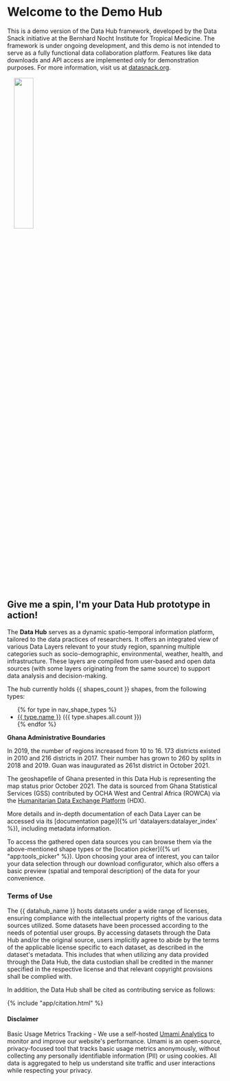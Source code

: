 # Welcome to the Demo Hub

<div class="alert alert-warning" role="alert">
This is a demo version of the Data Hub framework, developed by the Data Snack initiative at the Bernhard Nocht Institute for Tropical Medicine. The framework is under ongoing development, and this demo is not intended to serve as a fully functional data collaboration platform. Features like data downloads and API access are implemented only for demonstration purposes. For more information, visit us at <a href="https://datasnack.org">datasnack.org</a>.
</div>

<img style="max-width: 250px; min-width: 50px; width: 30%; height: auto; margin: 1rem;" src="{% static 'ghanaflag_pixelart.svg' %}" width="250" height="355" alt="" class="float-end">

## Give me a spin, I'm your Data Hub prototype in action!

The **Data Hub** serves as a dynamic spatio-temporal information platform, tailored to the data practices of researchers. It offers an integrated view of various Data Layers relevant to your study region, spanning multiple categories such as socio-demographic, environmental, weather, health, and infrastructure. These layers are compiled from user-based and open data sources (with some layers originating from the same source) to support data analysis and decision-making.

The hub currently holds {{ shapes_count }} shapes, from the following types:

<ul>
{% for type in nav_shape_types %}
<li><a href="{{ type.get_absolute_url }}">{{ type.name }}</a> ({{ type.shapes.all.count }})</li>
{% endfor %}
</ul>


<div class="alert alert-light" style="clear: right">
<b>Ghana Administrative Boundaries</b>
<p>In 2019, the number of regions increased from 10 to 16. 173 districts existed in 2010 and 216 districts in 2017. Their number has grown to 260 by splits in 2018 and 2019. Guan was inaugurated as 261st district in October 2021.</p>
<p>The geoshapefile of Ghana presented in this Data Hub is representing the map status prior October 2021. The data is sourced from Ghana Statistical Services (GSS) contributed by OCHA West and Central Africa (ROWCA) via the <a href="https://data.humdata.org/dataset/cod-ab-gha">Humanitarian Data Exchange Platform</a> (HDX).</p>
</div>


More details and in-depth documentation of each Data Layer can be accessed via its [documentation page]({% url 'datalayers:datalayer_index' %}), including metadata information.

To access the gathered open data sources you can browse them via the above-mentioned shape types or the [location picker]({% url "app:tools_picker" %}). Upon choosing your area of interest, you can tailor your data selection through our download configurator, which also offers a basic preview (spatial and temporal description) of the data for your convenience.

### Terms of Use

The {{ datahub_name }} hosts datasets under a wide range of licenses, ensuring compliance with the intellectual property rights of the various data sources utilized. Some datasets have been processed according to the needs of potential user groups. By accessing datasets through the Data Hub and/or the original source, users implicitly agree to abide by the terms of the applicable license specific to each dataset, as described in the dataset's metadata. This includes that when utilizing any data provided through the Data Hub, the data custodian shall be credited in the manner specified in the respective license and that relevant copyright provisions shall be complied with.

In addition, the Data Hub shall be cited as contributing service as follows:

{% include "app/citation.html" %}


#### Disclaimer

<div class="small">

Basic Usage Metrics Tracking - We use a self-hosted [Umami Analytics](https://umami.is/) to monitor and improve our website's performance. Umami is an open-source, privacy-focused tool that tracks basic usage metrics anonymously, without collecting any personally identifiable information (PII) or using cookies. All data is aggregated to help us understand site traffic and user interactions while respecting your privacy.

</div>
